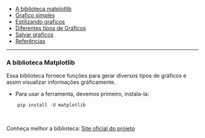 - [A biblioteca matplotlib](#a-biblioteca-matplotlib)
- [Grafico simples]()
- [Estilizando graficos]()
- [Diferentes tipos de Gráficos]()
- [Salvar graficos]()
- [Referências](#referencias)

----

### A biblioteca Matplotlib

Essa biblioteca fornece funções para gerar diversos tipos de gráficos e assim visualizar informações gráficamente.

- Para usar a ferramenta, devemos primeiro, instala-la:

```python
    pip install -U matplotlib
```
<br>

Conheça melhor a biblioteca:
<a href="https://matplotlib.org/"> Site oficial do projeto</a>

